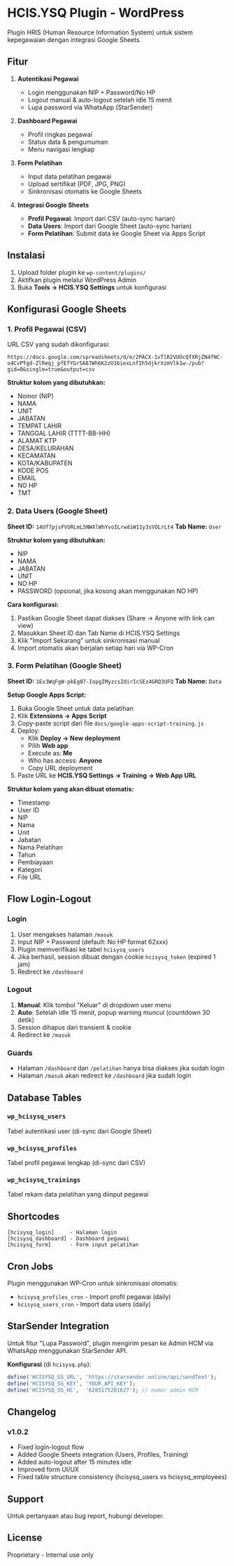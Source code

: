 # HCIS.YSQ Plugin - WordPress

Plugin HRIS (Human Resource Information System) untuk sistem kepegawaian dengan integrasi Google Sheets.

## Fitur

1. **Autentikasi Pegawai**
   - Login menggunakan NIP + Password/No HP
   - Logout manual & auto-logout setelah idle 15 menit
   - Lupa password via WhatsApp (StarSender)

2. **Dashboard Pegawai**
   - Profil ringkas pegawai
   - Status data & pengumuman
   - Menu navigasi lengkap

3. **Form Pelatihan**
   - Input data pelatihan pegawai
   - Upload sertifikat (PDF, JPG, PNG)
   - Sinkronisasi otomatis ke Google Sheets

4. **Integrasi Google Sheets**
   - **Profil Pegawai**: Import dari CSV (auto-sync harian)
   - **Data Users**: Import dari Google Sheet (auto-sync harian)
   - **Form Pelatihan**: Submit data ke Google Sheet via Apps Script

## Instalasi

1. Upload folder plugin ke `wp-content/plugins/`
2. Aktifkan plugin melalui WordPress Admin
3. Buka **Tools → HCIS.YSQ Settings** untuk konfigurasi

## Konfigurasi Google Sheets

### 1. Profil Pegawai (CSV)

URL CSV yang sudah dikonfigurasi:
```
https://docs.google.com/spreadsheets/d/e/2PACX-1vTlR2VUOcQfXRjZN4fNC-o4CvPTgd-ZlReqj_pfEfYGr5A87Wh6K2zU16iexLnfIh5djkrXzmVlk1w-/pub?gid=0&single=true&output=csv
```

**Struktur kolom yang dibutuhkan:**
- Nomor (NIP)
- NAMA
- UNIT
- JABATAN
- TEMPAT LAHIR
- TANGGAL LAHIR (TTTT-BB-HH)
- ALAMAT KTP
- DESA/KELURAHAN
- KECAMATAN
- KOTA/KABUPATEN
- KODE POS
- EMAIL
- NO HP
- TMT

### 2. Data Users (Google Sheet)

**Sheet ID:** `14Uf7pjsFVURLmL5NWXlWhYvoILrwdiW11y3sVOLrLt4`
**Tab Name:** `User`

**Struktur kolom yang dibutuhkan:**
- NIP
- NAMA
- JABATAN
- UNIT
- NO HP
- PASSWORD (opsional, jika kosong akan menggunakan NO HP)

**Cara konfigurasi:**
1. Pastikan Google Sheet dapat diakses (Share → Anyone with link can view)
2. Masukkan Sheet ID dan Tab Name di HCIS.YSQ Settings
3. Klik "Import Sekarang" untuk sinkronisasi manual
4. Import otomatis akan berjalan setiap hari via WP-Cron

### 3. Form Pelatihan (Google Sheet)

**Sheet ID:** `1Ex3WqFgW-pkEg07-IopgIMyzcsZdirIcSEz4GRQ3UFQ`
**Tab Name:** `Data`

**Setup Google Apps Script:**

1. Buka Google Sheet untuk data pelatihan
2. Klik **Extensions → Apps Script**
3. Copy-paste script dari file `docs/google-apps-script-training.js`
4. Deploy:
   - Klik **Deploy → New deployment**
   - Pilih **Web app**
   - Execute as: **Me**
   - Who has access: **Anyone**
   - Copy URL deployment
5. Paste URL ke **HCIS.YSQ Settings → Training → Web App URL**

**Struktur kolom yang akan dibuat otomatis:**
- Timestamp
- User ID
- NIP
- Nama
- Unit
- Jabatan
- Nama Pelatihan
- Tahun
- Pembiayaan
- Kategori
- File URL

## Flow Login-Logout

### Login
1. User mengakses halaman `/masuk`
2. Input NIP + Password (default: No HP format 62xxx)
3. Plugin memverifikasi ke tabel `hcisysq_users`
4. Jika berhasil, session dibuat dengan cookie `hcisysq_token` (expired 1 jam)
5. Redirect ke `/dashboard`

### Logout
1. **Manual**: Klik tombol "Keluar" di dropdown user menu
2. **Auto**: Setelah idle 15 menit, popup warning muncul (countdown 30 detik)
3. Session dihapus dari transient & cookie
4. Redirect ke `/masuk`

### Guards
- Halaman `/dashboard` dan `/pelatihan` hanya bisa diakses jika sudah login
- Halaman `/masuk` akan redirect ke `/dashboard` jika sudah login

## Database Tables

### `wp_hcisysq_users`
Tabel autentikasi user (di-sync dari Google Sheet)

### `wp_hcisysq_profiles`
Tabel profil pegawai lengkap (di-sync dari CSV)

### `wp_hcisysq_trainings`
Tabel rekam data pelatihan yang diinput pegawai

## Shortcodes

```
[hcisysq_login]     - Halaman login
[hcisysq_dashboard] - Dashboard pegawai
[hcisysq_form]      - Form input pelatihan
```

## Cron Jobs

Plugin menggunakan WP-Cron untuk sinkronisasi otomatis:

- `hcisysq_profiles_cron` - Import profil pegawai (daily)
- `hcisysq_users_cron` - Import data users (daily)

## StarSender Integration

Untuk fitur "Lupa Password", plugin mengirim pesan ke Admin HCM via WhatsApp menggunakan StarSender API.

**Konfigurasi** (di `hcisysq.php`):
```php
define('HCISYSQ_SS_URL', 'https://starsender.online/api/sendText');
define('HCISYSQ_SS_KEY', 'YOUR_API_KEY');
define('HCISYSQ_SS_HC',  '6285175201627'); // nomor admin HCM
```

## Changelog

### v1.0.2
- Fixed login-logout flow
- Added Google Sheets integration (Users, Profiles, Training)
- Added auto-logout after 15 minutes idle
- Improved form UI/UX
- Fixed table structure consistency (hcisysq_users vs hcisysq_employees)

## Support

Untuk pertanyaan atau bug report, hubungi developer.

## License

Proprietary - Internal use only
